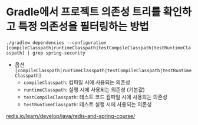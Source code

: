 # Gradle에서 프로젝트 의존성 트리를 확인하고 특정 의존성을 필터링하는 방법

`./gradlew dependencies --configuration [compileClasspath|runtimeClasspath|testCompileClasspath|testRuntimeClasspath] | grep spring-security`

- 옵션 `[compileClasspath|runtimeClasspath|testCompileClasspath|testRuntimeClasspath]` 
	- `compileClasspath`: 컴파일 시에 사용되는 의존성
	- `runtimeClasspath`: 실행 시에 사용되는 의존성 (기본값)
	- `testCompileClasspath`: 테스트 코드 컴파일 시에 사용되는 의존성
	- `testRuntimeClasspath`: 테스트 실행 시에 사용되는 의존성


[redis.io/learn/develop/java/redis-and-spring-course/](https://redis.io/learn/develop/java/redis-and-spring-course/)



